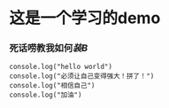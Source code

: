 # 这是一个学习的demo
### 死话唠教我如何*装B*
```
console.log("hello world")
console.log("必须让自己变得强大！拼了！")
console.log("相信自己")
console.log("加油")
```
